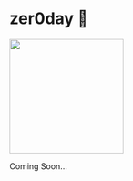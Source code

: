 # zer0day 👻
<img width="200px" src="![image](https://c.tenor.com/b-t5Dg3vjKMAAAAM/mr-robot.gif)" />

Coming Soon...
